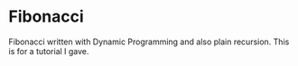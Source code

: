 # Fibonacci

Fibonacci written with Dynamic Programming and also plain recursion. This is for a tutorial I gave.